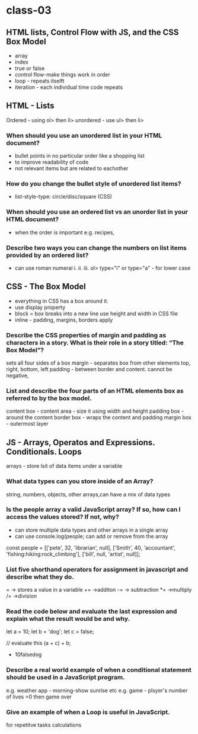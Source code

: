 # class-03

## HTML lists, Control Flow with JS, and the CSS Box Model

- array
- index
- true or false
- control flow-make things work in order
- loop - repeats itselft
- iteration - each individual time code repeats

## HTML - Lists

Ordered - using ol> then li>
unordered - use ul> then li>

### When should you use an unordered list in your HTML document?

- bullet points in no particular order like a shopping list
- to improve readability of code
- not relevant items but are related to eachother

### How do you change the bullet style of unordered list items?

- list-style-type: circle/disc/square (CSS)

### When should you use an ordered list vs an unorder list in your HTML document?

- when the order is important e.g. recipes,

### Describe two ways you can change the numbers on list items provided by an ordered list?

- can use roman numeral i. ii. iii.
  ol> type="i" or type="a" - for lower case

## CSS - The Box Model

- everything in CSS has a box around it.
- use display property
- block = box breaks into a new line
  use height and width in CSS file
- inline - padding, margins, borders apply

### Describe the CSS properties of margin and padding as characters in a story. What is their role in a story titled: “The Box Model”?

sets all four sides of a box
margin - separates box from other elements
top, right, bottom, left
padding - between border and content. cannot be negative,

### List and describe the four parts of an HTML elements box as referred to by the box model.

content box - content area - size it using width and height
padding box - around the content
border box - wraps the content and padding
margin box - outermost layer

## JS - Arrays, Operatos and Expressions. Conditionals. Loops

arrays - store lsit of data items under a variable

### What data types can you store inside of an Array?

string, numbers, objects, other arrays,can have a mix of data types

### Is the people array a valid JavaScript array? If so, how can I access the values stored? If not, why?

- can store multiple data types and other arrays in a single array
- can use console.log(people;
  can add or remove from the array

const people = [['pete', 32, 'librarian', null], ['Smith', 40, 'accountant', 'fishing:hiking:rock_climbing'], ['bill', null, 'artist', null]];

### List five shorthand operators for assignment in javascript and describe what they do.

= -> stores a value in a variable
+= ->additon
-= -> subtraction
\*= ->multiply
/= ->division

### Read the code below and evaluate the last expression and explain what the result would be and why.

let a = 10;
let b = 'dog';
let c = false;

// evaluate this
(a + c) + b;

- 10falsedog

### Describe a real world example of when a conditional statement should be used in a JavaScript program.

e.g. weather app - morning-show sunrise etc
e.g. game - plsyer's number of lives =0 then game over

### Give an example of when a Loop is useful in JavaScript.

for repetitve tasks
calculations
